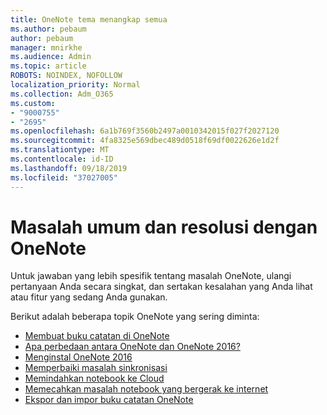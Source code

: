 ```yaml
---
title: OneNote tema menangkap semua
ms.author: pebaum
author: pebaum
manager: mnirkhe
ms.audience: Admin
ms.topic: article
ROBOTS: NOINDEX, NOFOLLOW
localization_priority: Normal
ms.collection: Adm_O365
ms.custom:
- "9000755"
- "2695"
ms.openlocfilehash: 6a1b769f3560b2497a0010342015f027f2027120
ms.sourcegitcommit: 4fa8325e569dbec489d0518f69df0022626e1d2f
ms.translationtype: MT
ms.contentlocale: id-ID
ms.lasthandoff: 09/18/2019
ms.locfileid: "37027005"
---
```

# <a name="common-issues-and-resolutions-with-onenote"></a>Masalah umum dan resolusi dengan OneNote

Untuk jawaban yang lebih spesifik tentang masalah OneNote, ulangi pertanyaan Anda secara singkat, dan sertakan kesalahan yang Anda lihat atau fitur yang sedang Anda gunakan.

Berikut adalah beberapa topik OneNote yang sering diminta:

- [Membuat buku catatan di OneNote](https://support.office.com/article/create-a-notebook-in-onenote-6be33cf9-f7c3-4421-9d74-469a259952d3)
- [Apa perbedaan antara OneNote dan OneNote 2016?](https://support.office.com/article/a624e692-b78b-4c09-b07f-46181958118f)
- [Menginstal OneNote 2016](https://support.office.com/article/c08068d8-b517-4464-9ff2-132cb9c45c08)
- [Memperbaiki masalah sinkronisasi](https://support.office.com/article/299495ef-66d1-448f-90c1-b785a6968d45)
- [Memindahkan notebook ke Cloud](https://support.office.com/article/d5c28b91-7b9c-45be-8f0c-529bdbba019a)
- [Memecahkan masalah notebook yang bergerak ke internet](https://support.office.com/article/70528107-11dc-4f3f-b695-b150059dfd78)
- [Ekspor dan impor buku catatan OneNote](https://support.office.com/article/a4b60da5-8f33-464e-b1ba-b95ce540f309)